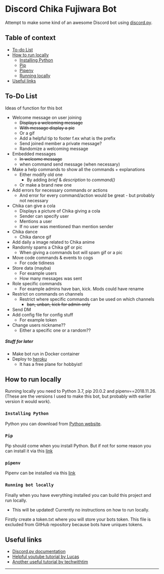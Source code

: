 # Discord Chika Fujiwara Bot
Attempt to make some kind of an awesome Discord bot using [discord.py](https://discordpy.readthedocs.io/en/latest/).

## Table of context 
- [To-do List](#to-do-list)
- [How to run locally](#how-to-run-locally)
    - [Installing Python](#installing-python)
    - [Pip](#pip)
    - [Pipenv](#pipenv)
    - [Running locally](#running-bot-locally)
- [Useful links](#useful-links)

## To-Do List
Ideas of function for this bot

* Welcome message on user joining  
    * ~~Displays a welcoming message~~ 
    * ~~With message display a pic~~ 
    * Or a gif
    * Add a helpful tip to footer f.ex what is the prefix
    * Send joined member a private message? 
    * Randomize a welcoming message
* Embedded messages
    * ~~In welcome message~~
    * when command send message (when necessary)
* Make a help commands to show all the commands + explanations
    * Either modify old one
        * By adding *brief* & *description* to *command()*
    * Or make a brand new one
* Add errors for necessary commands or actions
    * And error for every command/action would be great - but probably not necessary
* Chika can give a cola
    * Displays a picture of Chika giving a cola 
    * Sender can specify user
    * Mentions a user
    * If no user was mentioned than mention sender
* Chika dance
    * Chika dance gif
* Add daily a image related to Chika anime
* Randomly spams a Chika gif or pic
    * When giving a commands bot will spam gif or a pic
* Move code commands & events to cogs
    * For code tidiness
* Store data (mayba)
    * For example users
    * How many messages was sent
* Role specific commands
    * For example admins have ban, kick. Mods could have rename
* Restrict on commands on channels
    * Restrict where specific commands can be used on which channels
        * ~~ban, unban, kick for admin only~~
* Send DM
* Add config file for config stuff
    * For example token
* Change users nickname??
    * Either a specific one or a random??


##### Stuff for later
* Make bot run in Docker container
* Deploy to [heroku](https://www.heroku.com/)
    * It has a free plane for hobbyist!
    
## How to run locally
Running locally you need to Python 3.7, pip 20.0.2 and pipenv==2018.11.26. (These are the versions I used to make
 this bot, but probably with earlier version it would work).

### `Installing Python`  
Python you can download from [Python website](https://www.python.org/downloads/).

### `Pip`  
Pip should come when you install Python. But if not for some reason you can install it via this [link](https://pip.pypa.io/en/stable/installing/)

### `pipenv`  
Pipenv can be installed via this [link](https://pipenv-fork.readthedocs.io/en/latest/install.html#pragmatic-installation-of-pipenv)

### `Running bot locally`  
Finally when you have everything installed you can build this project and run locally. 
* This will be updated! Currently no instructions on how to run locally.

Firstly create a token.txt where you will store your bots token. This file is excluded from GitHub repository because
 bots have uniques tokens.  
## Useful links
* [Discord.py documentation](https://discordpy.readthedocs.io/en/latest/)
* [Helpful youtube tutorial by Lucas](https://www.youtube.com/watch?v=nW8c7vT6Hl4&list=PLW3GfRiBCHOhfVoiDZpSz8SM_HybXRPzZ)
* [Another useful tutorial by techwithtim](https://techwithtim.net/tutorials/discord-py/)
---

